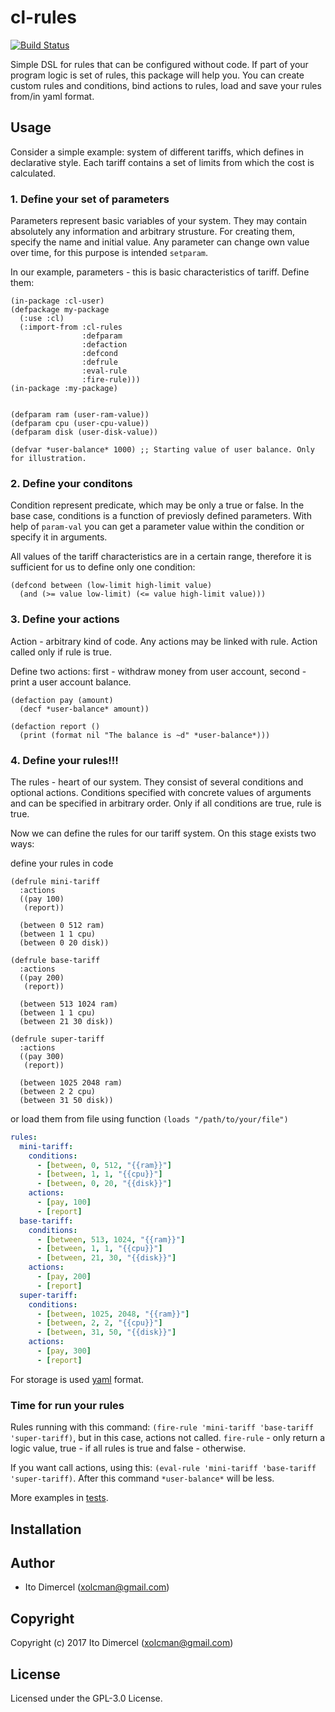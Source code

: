 # cl-rules

[![Build Status](https://travis-ci.org/Dimercel/cl-rules.svg?branch=master)](https://travis-ci.org/Dimercel/cl-rules)

Simple DSL for rules that can be configured without code. If part of your program logic is set of rules, this package will help you. You can create custom rules and conditions, bind actions to rules, load and save your rules from/in yaml format.

## Usage

Consider a simple example: system of different tariffs, which defines in declarative style. Each tariff contains a set of limits from which the cost is calculated.

### 1. Define your set of parameters

Parameters represent basic variables of your system. They may contain absolutely any information and arbitrary strusture. For creating them, specify the name and initial value. Any parameter can change own value over time, for this purpose is intended `setparam`.
  
In our example, parameters - this is basic characteristics of tariff. Define them:

```common-lisp
(in-package :cl-user)
(defpackage my-package
  (:use :cl)
  (:import-from :cl-rules
                :defparam
                :defaction
                :defcond
                :defrule
                :eval-rule
                :fire-rule)))
(in-package :my-package)


(defparam ram (user-ram-value))
(defparam cpu (user-cpu-value))
(defparam disk (user-disk-value))

(defvar *user-balance* 1000) ;; Starting value of user balance. Only for illustration.
```

### 2. Define your conditons

Condition represent predicate, which may be only a true or false. In the base case, conditions is a function of previosly defined parameters. With help of `param-val` you can get a parameter value within the condition or specify it in arguments.
  
All values of the tariff characteristics are in a certain range, therefore it is sufficient for us to define only one condition:

```common-lisp
(defcond between (low-limit high-limit value)
  (and (>= value low-limit) (<= value high-limit value)))
```

### 3. Define your actions

Action - arbitrary kind of code. Any actions may be linked with rule. Action called only if rule is true.

Define two actions: first - withdraw money from user account, second - print a user account balance.

```common-lisp
(defaction pay (amount)
  (decf *user-balance* amount))
  
(defaction report ()
  (print (format nil "The balance is ~d" *user-balance*)))
```

### 4. Define your rules!!!

The rules - heart of our system. They consist of several conditions and optional actions. Conditions specified with concrete values of arguments and can be specified in arbitrary order. Only if all conditions are true, rule is true.

Now we can define the rules for our tariff system. On this stage exists two ways:

define your rules in code

```common-lisp
(defrule mini-tariff
  :actions
  ((pay 100)
   (report))
   
  (between 0 512 ram)
  (between 1 1 cpu)
  (between 0 20 disk))
  
(defrule base-tariff
  :actions
  ((pay 200)
   (report))
   
  (between 513 1024 ram)
  (between 1 1 cpu)
  (between 21 30 disk))

(defrule super-tariff
  :actions
  ((pay 300)
   (report))
   
  (between 1025 2048 ram)
  (between 2 2 cpu)
  (between 31 50 disk))
```
or load them from file using function `(loads "/path/to/your/file")`

```yml
rules:
  mini-tariff:
    conditions:
      - [between, 0, 512, "{{ram}}"]
      - [between, 1, 1, "{{cpu}}"]
      - [between, 0, 20, "{{disk}}"]
    actions:
      - [pay, 100]
      - [report]
  base-tariff:
    conditions:
      - [between, 513, 1024, "{{ram}}"]
      - [between, 1, 1, "{{cpu}}"]
      - [between, 21, 30, "{{disk}}"]
    actions:
      - [pay, 200]
      - [report]
  super-tariff:
    conditions:
      - [between, 1025, 2048, "{{ram}}"]
      - [between, 2, 2, "{{cpu}}"]
      - [between, 31, 50, "{{disk}}"]
    actions:
      - [pay, 300]
      - [report]
```
For storage is used [yaml](http://yaml.org/) format.

### Time for run your rules

Rules running with this command: `(fire-rule 'mini-tariff 'base-tariff 'super-tariff)`, but in this case, actions not called. `fire-rule` - only return a logic value, true - if all rules is true and false - otherwise.

If you want call actions, using this: `(eval-rule 'mini-tariff 'base-tariff 'super-tariff)`. After this command `*user-balance*` will be less.

More examples in [tests](https://github.com/Dimercel/cl-rules/tree/master/t).

## Installation

## Author

* Ito Dimercel (xolcman@gmail.com)

## Copyright

Copyright (c) 2017 Ito Dimercel (xolcman@gmail.com)

## License

Licensed under the GPL-3.0 License.
